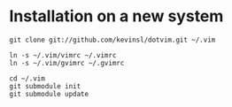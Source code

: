 # Installation on a new system

    git clone git://github.com/kevinsl/dotvim.git ~/.vim

    ln -s ~/.vim/vimrc ~/.vimrc
    ln -s ~/.vim/gvimrc ~/.gvimrc

    cd ~/.vim
    git submodule init
    git submodule update
